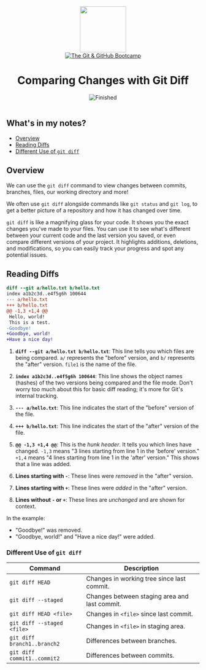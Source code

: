 
<div>
<div id="icon" align="center">
<img src="https://media3.giphy.com/media/v1.Y2lkPTc5MGI3NjExM3ZseHp6MDVnZTRheGNndnJ4eXlmYTI0ZHhidnY0b2R4MnU1enRlbSZlcD12MV9pbnRlcm5hbF9naWZfYnlfaWQmY3Q9cw/JWy2zBSXQ55W5Jh00D/giphy.gif" width="120"/>
</div>
<div id="title" align="center">
<a href="https://www.udemy.com/course/git-and-github-bootcamp/">
<img src="https://img.shields.io/badge/The_Git_&amp;_GitHub_Bootcamp-white?logo=udemy&style=for-the-badge&color=D2CBCB" alt="The Git &amp; GitHub Bootcamp" />
</a>
<h1>Comparing Changes with Git Diff</h1>
</div>
</div>

<div align="center">
<img src="https://img.shields.io/badge/Finished-2025--02--01-white?labelColor=2A6041&color=B6EFD4" alt="Finished" />
<br />
<br />
</div>

## What's in my notes?

- [Overview](#overview)
- [Reading Diffs](#reading-diffs)
- [Different Use of `git diff`](#different-use-of-git-diff)

## Overview

We can use the `git diff` command to view changes between commits, branches, files, our working directory and more!

We often use `git diff` alongside commands like `git status` and `git log`, to get a better picture of a repository and how it has changed over time.

`git diff` is like a magnifying glass for your code. It shows you the exact changes you've made to your files. You can use it to see what's different between your current code and the last version you saved, or even compare different versions of your project. It highlights additions, deletions, and modifications, so you can easily track your progress and spot any potential issues.

## Reading Diffs

```diff
diff --git a/hello.txt b/hello.txt
index a1b2c3d..e4f5g6h 100644
--- a/hello.txt
+++ b/hello.txt
@@ -1,3 +1,4 @@
 Hello, world!
 This is a test.
-Goodbye!
+Goodbye, world!
+Have a nice day!
```

1. **`diff --git a/hello.txt b/hello.txt`**: This line tells you which files are being compared. `a/` represents the "before" version, and `b/` represents the "after" version. `file1` is the name of the file.

2. **`index a1b2c3d..e4f5g6h 100644`**: This line shows the object names (hashes) of the two versions being compared and the file mode. Don't worry too much about this for basic diff reading; it's more for Git's internal tracking.

3. **`--- a/hello.txt`**: This line indicates the start of the "before" version of the file.

4. **`+++ b/hello.txt`**: This line indicates the start of the "after" version of the file.

5. **`@@ -1,3 +1,4 @@`**: This is the _hunk header_. It tells you which lines have changed. `-1,3` means "3 lines starting from line 1 in the 'before' version." `+1,4` means "4 lines starting from line 1 in the 'after' version." This shows that a line was added.

6. **Lines starting with `-`**: These lines were _removed_ in the "after" version.

7. **Lines starting with `+`**: These lines were _added_ in the "after" version.

8. **Lines without `-` or `+`**: These lines are _unchanged_ and are shown for context.

In the example:

- "Goodbye!" was removed.
- "Goodbye, world!" and "Have a nice day!" were added.

### Different Use of `git diff`

| <center>Command</center>    | <center>Description</center>                  |
| --------------------------- | --------------------------------------------- |
| `git diff HEAD`             | Changes in working tree since last commit.    |
| `git diff --staged`         | Changes between staging area and last commit. |
| `git diff HEAD <file>`      | Changes in `<file>` since last commit.        |
| `git diff --staged <file>`  | Changes in `<file>` in staging area.          |
| `git diff branch1..branch2` | Differences between branches.                 |
| `git diff commit1..commit2` | Differences between commits.                  |
